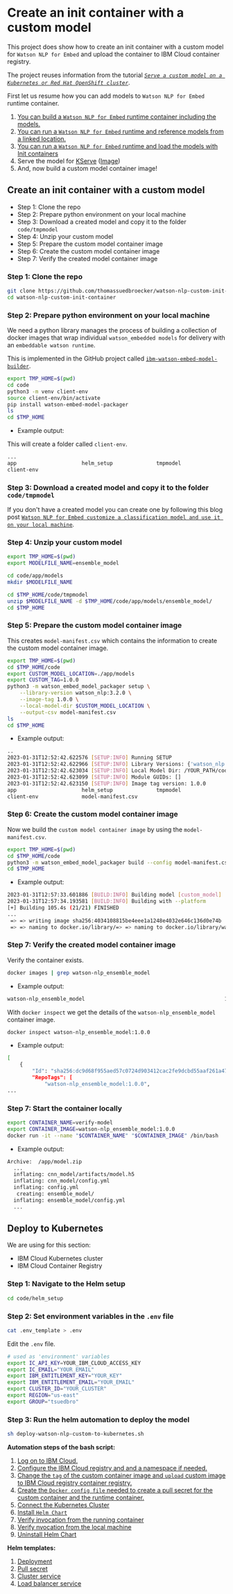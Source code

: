 # Create an init container with a custom model

This project does show how to create an init container with a custom model for `Watson NLP for Embed` and upload the container to IBM Cloud container registry.

The project reuses information from the tutorial [_`Serve a custom model on a Kubernetes or Red Hat OpenShift cluster`_](https://developer.ibm.com/tutorials/serve-custom-models-on-kubernetes-or-openshift/).

First let us resume how you can add models to `Watson NLP for Embed` runtime container.

1. [You can build a `Watson NLP for Embed` runtime container including the models.](https://suedbroecker.files.wordpress.com/2022/12/watson-nlp-ce-01.gif?w=736&zoom=2)
2. [You can run a `Watson NLP for Embed` runtime and reference models from a linked location.](https://suedbroecker.files.wordpress.com/2022/12/watson-nlp-07-1.gif?w=756&zoom=2)
3. [You can run a `Watson NLP for Embed` runtime and load the models with Init containers](https://suedbroecker.files.wordpress.com/2023/01/watson-nlp-03.png)
4. Serve the model for [KServe](https://suedbroecker.net/2023/01/17/run-watson-nlp-for-embed-in-a-kserve-modelmesh-serving-environment-on-an-ibm-cloud-kubernetes-cluster-in-a-vpc-environment/) ([Image](https://suedbroecker.files.wordpress.com/2023/01/watson-nlp-kserve-03.gif?w=756&zoom=2))
5. And, now build a custom model container image!

## Create an init container with a custom model 

* Step 1: Clone the repo
* Step 2: Prepare python environment on your local machine
* Step 3: Download a created model and copy it to the folder `code/tmpmodel` 
* Step 4: Unzip your custom model
* Step 5: Prepare the custom model container image
* Step 6: Create the custom model container image
* Step 7: Verify the created model container image

### Step 1: Clone the repo

```sh
git clone https://github.com/thomassuedbroecker/watson-nlp-custom-init-container.git
cd watson-nlp-custom-init-container
```

### Step 2: Prepare python environment on your local machine

We need a python library manages the process of building a collection of docker images that wrap individual `watson_embedded models` for delivery with an `embeddable watson runtime`.

This is implemented in the GitHub project called [`ibm-watson-embed-model-builder`](https://github.com/IBM/ibm-watson-embed-model-builder).

```sh
export TMP_HOME=$(pwd)
cd code
python3 -m venv client-env
source client-env/bin/activate
pip install watson-embed-model-packager
ls
cd $TMP_HOME
```

* Example output:

This will create a folder called `client-env`.

```sh
...
app                     helm_setup              tmpmodel
client-env  
```

### Step 3: Download a created model and copy it to the folder `code/tmpmodel` 

If you don't have a created model you can create one by following this blog post [`Watson NLP for Embed customize a classification model and use it on your local machine`](https://suedbroecker.net/2023/01/26/watson-nlp-for-embed-customize-a-classification-model-and-use-it-on-your-local-machine/).

### Step 4: Unzip your custom model

```sh
export TMP_HOME=$(pwd)
export MODELFILE_NAME=ensemble_model

cd code/app/models
mkdir $MODELFILE_NAME

cd $TMP_HOME/code/tmpmodel
unzip $MODELFILE_NAME -d $TMP_HOME/code/app/models/ensemble_model/
cd $TMP_HOME
```

### Step 5: Prepare the custom model container image 

This creates `model-manifest.csv` which contains the information to create the custom model container image.

```sh
export TMP_HOME=$(pwd)
cd $TMP_HOME/code
export CUSTOM_MODEL_LOCATION=./app/models
export CUSTOM_TAG=1.0.0
python3 -m watson_embed_model_packager setup \
    --library-version watson_nlp:3.2.0 \
    --image-tag 1.0.0 \
    --local-model-dir $CUSTOM_MODEL_LOCATION \
    --output-csv model-manifest.csv
ls
cd $TMP_HOME
```

* Example output:

```sh
..
2023-01-31T12:52:42.622576 [SETUP:INFO] Running SETUP
2023-01-31T12:52:42.622966 [SETUP:INFO] Library Versions: {'watson_nlp': VersionInfo(major=3, minor=2, patch=0, prerelease=None, build=None)}
2023-01-31T12:52:42.623034 [SETUP:INFO] Local Model Dir: /YOUR_PATH/code/models
2023-01-31T12:52:42.623099 [SETUP:INFO] Module GUIDs: []
2023-01-31T12:52:42.623150 [SETUP:INFO] Image tag version: 1.0.0
app                     helm_setup              tmpmodel
client-env              model-manifest.csv
```

### Step 6: Create the custom model container image 

Now we build the `custom model container image` by using the `model-manifest.csv`.

```sh
export TMP_HOME=$(pwd)
cd $TMP_HOME/code
python3 -m watson_embed_model_packager build --config model-manifest.csv
cd $TMP_HOME
```

* Example output:

```sh
2023-01-31T12:57:33.601886 [BUILD:INFO] Building model [custom_model]
2023-01-31T12:57:34.193581 [BUILD:INFO] Building with --platform
[+] Building 105.4s (21/21) FINISHED                                        
...
 => => writing image sha256:4034108815be4eee1a1248e4032e646c136d0e74b  0.0s
 => => naming to docker.io/library/=> => naming to docker.io/library/watson-nlp_ensemble_model:1.0.0 0.0s
```

### Step 7: Verify the created model container image

Verify the container exists.

```sh
docker images | grep watson-nlp_ensemble_model
```

* Example output:

```sh
watson-nlp_ensemble_model                                             1.0.0         dc9d68f955ae   47 seconds ago   1.3GB
```

With `docker inspect` we get the details of the `watson-nlp_ensemble_model` container image.

```sh
docker inspect watson-nlp_ensemble_model:1.0.0
```

* Example output:

```sh
[
    {
        "Id": "sha256:dc9d68f955aed57c0724d903412cac2fe9dcbd55aaf261a47c85b65ab6dd3fba",
        "RepoTags": [
            "watson-nlp_ensemble_model:1.0.0",
...
```

### Step 7: Start the container locally

```sh
export CONTAINER_NAME=verify-model
export CONTAINER_IMAGE=watson-nlp_ensemble_model:1.0.0
docker run -it --name "$CONTAINER_NAME" "$CONTAINER_IMAGE" /bin/bash
```

* Example output:

```sh
Archive:  /app/model.zip
  ...
  inflating: cnn_model/artifacts/model.h5  
  inflating: cnn_model/config.yml    
  inflating: config.yml              
   creating: ensemble_model/
  inflating: ensemble_model/config.yml 
  ... 
```

## Deploy to Kubernetes

We are using for this section:

* IBM Cloud Kubernetes cluster
* IBM Cloud Container Registry

### Step 1: Navigate to the Helm setup

```sh
cd code/helm_setup
```

### Step 2: Set environment variables in the `.env` file

```sh
cat .env_template > .env
```

Edit the `.env` file.

```sh
# used as 'environment' variables
export IC_API_KEY=YOUR_IBM_CLOUD_ACCESS_KEY
export IC_EMAIL="YOUR_EMAIL"
export IBM_ENTITLEMENT_KEY="YOUR_KEY"
export IBM_ENTITLEMENT_EMAIL="YOUR_EMAIL"
export CLUSTER_ID="YOUR_CLUSTER"
export REGION="us-east"
export GROUP="tsuedbro"
```

### Step 3: Run the helm automation to deploy the model

```sh
sh deploy-watson-nlp-custom-to-kubernetes.sh
```

**Automation steps of the bash script:**

1. [Log on to IBM Cloud.](https://github.com/thomassuedbroecker/watson-nlp-custom-init-container/blob/main/code/helm_setup/deploy-watson-nlp-custom-to-kubernetes.sh#L23)
2. [Configure the IBM Cloud registry and and a namespace if needed.](https://github.com/thomassuedbroecker/watson-nlp-custom-init-container/blob/main/code/helm_setup/deploy-watson-nlp-custom-to-kubernetes.sh#L36)
3. [Change the `tag` of the custom container image and  `upload` custom image to IBM Cloud registry container registry.](https://github.com/thomassuedbroecker/watson-nlp-custom-init-container/blob/main/code/helm_setup/deploy-watson-nlp-custom-to-kubernetes.sh#L49)
4. [Create the `Docker config file` needed to create a pull secret for the custom container and the runtime container.](https://github.com/thomassuedbroecker/watson-nlp-custom-init-container/blob/main/code/helm_setup/deploy-watson-nlp-custom-to-kubernetes.sh#L70)
5. [Connect the Kubernetes Cluster](https://github.com/thomassuedbroecker/watson-nlp-custom-init-container/blob/main/code/helm_setup/deploy-watson-nlp-custom-to-kubernetes.sh#L58)
6. [Install `Helm Chart`](https://github.com/thomassuedbroecker/watson-nlp-custom-init-container/blob/main/code/helm_setup/deploy-watson-nlp-custom-to-kubernetes.sh#L93)
7. [Verify invocation from the running container](https://github.com/thomassuedbroecker/watson-nlp-custom-init-container/blob/main/code/helm_setup/deploy-watson-nlp-custom-to-kubernetes.sh#L116)
8. [Verify nvocation from the local machine](https://github.com/thomassuedbroecker/watson-nlp-custom-init-container/blob/main/code/helm_setup/deploy-watson-nlp-custom-to-kubernetes.sh#L146)
9. [Uninstall Helm Chart](https://github.com/thomassuedbroecker/watson-nlp-custom-init-container/blob/main/code/helm_setup/deploy-watson-nlp-custom-to-kubernetes.sh#L164)

**Helm templates:**

1. [Deployment](https://github.com/thomassuedbroecker/watson-nlp-custom-init-container/blob/main/code/helm_setup/charts/watson-nlp-custom/templates/depoyment.yaml)
2. [Pull secret](https://github.com/thomassuedbroecker/watson-nlp-custom-init-container/blob/main/code/helm_setup/charts/watson-nlp-custom/templates/pull-secret-ibm-entitlement-key.yaml)
3. [Cluster service](https://github.com/thomassuedbroecker/watson-nlp-custom-init-container/blob/main/code/helm_setup/charts/watson-nlp-custom/templates/service-cluster-ip.yaml)
4. [Load balancer service](https://github.com/thomassuedbroecker/watson-nlp-custom-init-container/blob/main/code/helm_setup/charts/watson-nlp-custom/templates/service-loadbalancer.yaml)

